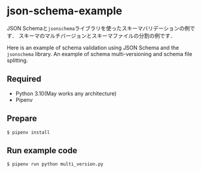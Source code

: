 # json-schema-example

JSON Schemaと`jsonschema`ライブラリを使ったスキーマバリデーションの例です．
スキーマのマルチバージョンとスキーマファイルの分割の例です．

Here is an example of schema validation using JSON Schema and the `jsonschema` library.
An example of schema multi-versioning and schema file splitting.

## Required

* Python 3.10(May works any architecture)
* Pipenv

## Prepare

```
$ pipenv install
```

## Run example code

```
$ pipenv run python multi_version.py
```
